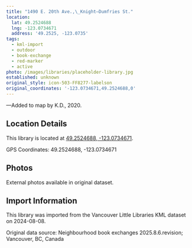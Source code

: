 ```yaml
---
title: "1490 E. 20th Ave.,\_Knight—Dumfries St."
location:
  lat: 49.2524688
  lng: -123.0734671
  address: '49.2525, -123.0735'
tags:
  - kml-import
  - outdoor
  - book-exchange
  - red-marker
  - active
photo: /images/libraries/placeholder-library.jpg
established: unknown
original_style: icon-503-FF8277-labelson
original_coordinates: '-123.0734671,49.2524688,0'
---
```

—Added to map by K.D., 2020.

## Location Details

This library is located at [49.2524688, -123.0734671](https://www.google.com/maps?q=49.2524688,-123.0734671).

GPS Coordinates: 49.2524688, -123.0734671

## Photos

External photos available in original dataset.

## Import Information

This library was imported from the Vancouver Little Libraries KML dataset on 2024-08-08.

Original data source: Neighbourhood book exchanges 2025.8.6.revision; Vancouver, BC, Canada
